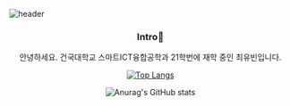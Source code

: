 ![header](https://capsule-render.vercel.app/api?type=waving&color=timeGradient&text=Welcome%20to%20Youbeen's%20GitHub%20&animation=twinkling&fontSize=35&fontAlignY=40&fontAlign=70&height=250)

<div align=center>
  
### Intro:raised_hands:
안녕하세요. 건국대학교 스마트ICT융합공학과 21학번에 재학 중인 최유빈입니다.


[![Top Langs](https://github-readme-stats.vercel.app/api/top-langs/?username=elenachoi26&layout=compact)](https://github.com/elenachoi26/github-readme-stats)

![Anurag's GitHub stats](https://github-readme-stats.vercel.app/api?username=elenachoi26&show_icons=true&theme=tokyonight)


<!--
**elenachoi26/elenachoi26** is a ✨ _special_ ✨ repository because its `README.md` (this file) appears on your GitHub profile.

Here are some ideas to get you started:

- 🔭 I’m currently working on ...
- 🌱 I’m currently learning ...
- 👯 I’m looking to collaborate on ...
- 🤔 I’m looking for help with ...
- 💬 Ask me about ...
- 📫 How to reach me: ...
- 😄 Pronouns: ...
- ⚡ Fun fact: ...
-->
